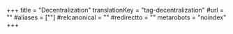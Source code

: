 +++
title = "Decentralization"
translationKey = "tag-decentralization"
#url = ""
#aliases = [""]
#relcanonical = ""
#redirectto = ""
metarobots = "noindex"
+++
